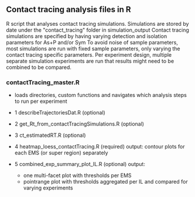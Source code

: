 
## Contact tracing analysis files in R

R script that analyses contact tracing simulations.
Simulations are stored by date under the "contact_tracing" folder in simulation_output
Contact tracing simulations are specified by having varying detection and isolation parameters for As+P and/or Sym
To avoid noise of sample parameters, most simulations are run with fixed sample parameters, only varying the contact tracing specific parameters.
Per experiment design, multiple separate simulation experiments are run that results might need to be combined to be compared. 

### contactTracing_master.R
- loads directories, custom functions and navigates which analysis steps to run per experiment 

- 1 describeTrajectoriesDat.R  (optional)

- 2 get_Rt_from_contactTracingSimulations.R  (optional)

- 3 ct_estimatedRT.R (optional)

- 4 heatmap_loess_contactTracing.R (required)
	output: contour plots for each EMS (or super region) separately

- 5 combined_exp_summary_plot_IL.R  (optional)
	output: 
	- one multi-facet plot with thresholds per EMS  
	- pointrange plot with thresholds aggregated per IL and compared for varying experiments




